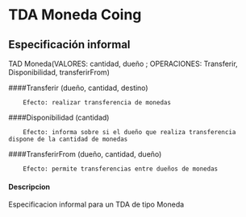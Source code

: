 # TDA Moneda Coing
## Especificación informal

TAD Moneda(VALORES: cantidad, dueño  ; OPERACIONES: Transferir, Disponibilidad, transferirFrom)

####Transferir
(dueño, cantidad, destino)

 		Efecto: realizar transferencia de monedas

####Disponibilidad
(cantidad)

 		Efecto: informa sobre si el dueño que realiza transferencia dispone de la cantidad de monedas

####TransferirFrom
(dueño, cantidad, dueño) 

 		Efecto: permite transferencias entre dueños de monedas

#### Descripcion
Especificacion informal para un TDA de tipo Moneda